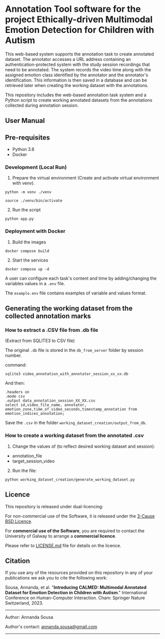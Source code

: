 # Annotation Tool software for the project Ethically-driven Multimodal Emotion Detection for Children with Autism

This web-based system supports the annotation task to create annotated dataset. The annotator accesses a URL address
containing an authentication-protected system with
the study session recordings that need to be annotated. The system records the video time along with the assigned
emotion class identified by the annotator and the annotator's identification. This information is then saved in a
database and can be retrieved later when creating the working dataset with the annotations.

This repository includes the web-based annotation task system and a Python script to create working annotated datasets
from
the annotations collected during annotation session.

## User Manual

## Pre-requisites

- Python 3.8
- Docker

### Development (Local Run)

1. Prepare the virtual environment (Create and activate virtual environment with venv).

`python -m venv ./venv`

`source ./venv/bin/activate`

2. Run the script

`python app.py`

### Deployment with Docker

1. Build the images

`docker compose build`

2. Start the services

`docker compose up -d`

A user can configure each task's content and time by adding/changing the variables values in
a `.env` file.

The `example.env` file contains examples of variable and values format.

## Generating the working dataset from the collected annotation marks

### How to extract a .CSV file from .db file

(Extract from SQLITE3 to CSV file)

The original `.db` file is stored in the `db_from_server` folder by session number.

command:

```
sqlite3 video_annotation_with_annotator_session_xx_xx.db
```

And then:

```
.headers on
.mode csv
.output data_annotation_session_XX_XX.csv
select id,video_file_name, annotator, emotion_zone,time_of_video_seconds,timestamp_annotation from emotion_indices_annotation;
```

Save the `.csv` in the folder `working_dataset_creation/output_from_db`.

### How to create a working dataset from the annotated .csv

1. Change the values of (to reflect desired working dataset and session):

- annotation_file
- target_session_video

2. Run the file:

```python working_dataset_creation/generate_working_dataset.py```

## Licence

This repository is released under dual-licencing:

For non-commercial use of the Software, it is released under
the [3-Cause BSD Licence](https://opensource.org/license/bsd-3-clause/).

For **commercial use of the Software**, you are required to contact the University of Galway to arrange a **commercial
licence**.

Please refer to [LICENSE.md](LICENSE.md) file for details on the licence.

## Citation

If you use any of the resources provided on this repository in any of your publications we ask you to cite the following
work:

Sousa, Annanda, et al. "**Introducing CALMED: Multimodal Annotated Dataset for Emotion Detection in Children with Autism**."
International Conference on Human-Computer Interaction. Cham: Springer Nature Switzerland, 2023.

----

Author: Annanda Sousa

Author's contact: [annanda.sousa@gmail.com](mailto:annanda.sousa@gmail.com)

----
